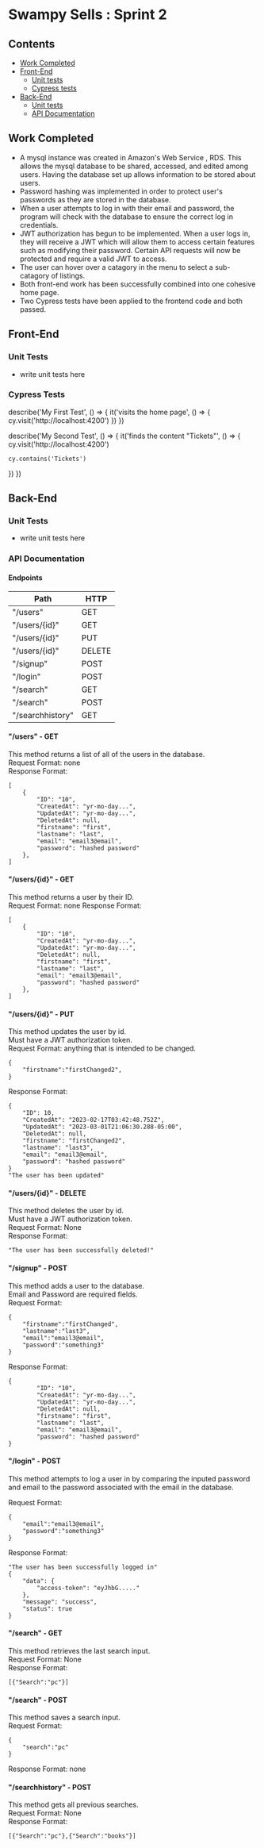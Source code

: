 # Swampy Sells : Sprint 2

## Contents
- [Work Completed](#work-completed)
- [Front-End](#front-end)  
    - [Unit tests](#unit-tests)
    - [Cypress tests](#cypress-tests)
- [Back-End](#front-end) 
    - [Unit tests](#unit-tests)
    - [API Documentation](#api-documentation)


## Work Completed
- A mysql instance was created in Amazon's Web Service , RDS.  This allows the mysql database to be shared, accessed, and edited among users. Having the database set up allows information to be stored about users.
- Password hashing was implemented in order to protect user's passwords as they are stored in the database. 
- When a user attempts to log in with their email and password, the program will check with the database to ensure the correct log in credentials.
- JWT authorization has begun to be implemented. When a user logs in, they will receive a JWT which will allow them to access certain features such as modifying their password. Certain API requests will now be protected and require a valid JWT to access.
- The user can hover over a catagory in the menu to select a sub-catagory of listings.
- Both front-end work has been successfully combined into one cohesive home page.
- Two Cypress tests have been applied to the frontend code and both passed.


## Front-End  

### Unit Tests
- write unit tests here  

### Cypress Tests
describe('My First Test', () => {
  it('visits the home page', () => {
    cy.visit('http://localhost:4200')
  })
})

describe('My Second Test', () => {
  it('finds the content "Tickets"', () => {
    cy.visit('http://localhost:4200')

    cy.contains('Tickets')
  })
})



## Back-End
### Unit Tests
- write unit tests here

### API Documentation

#### Endpoints
| Path             | HTTP   |
|------------------|--------|
| "/users"         | GET    |
| "/users/{id}"    | GET    |
| "/users/{id}"    | PUT    |
| "/users/{id}"    | DELETE |
| "/signup"        | POST   |
| "/login"         | POST   |
| "/search"        | GET    |
| "/search"        | POST   |
| "/searchhistory" | GET    |


#### "/users" - GET 
This method returns a list of all of the users in the database.   
Request Format: none  
Response Format: 
```
[
    {
        "ID": "10",
        "CreatedAt": "yr-mo-day...",
        "UpdatedAt": "yr-mo-day...",
        "DeletedAt": null,
        "firstname": "first",
        "lastname": "last",
        "email": "email3@email",
        "password": "hashed password"
    },
]
```


#### "/users/{id}" - GET 
This method returns a user by their ID.    
Request Format: none
Response Format: 
```
[
    {
        "ID": "10",
        "CreatedAt": "yr-mo-day...",
        "UpdatedAt": "yr-mo-day...",
        "DeletedAt": null,
        "firstname": "first",
        "lastname": "last",
        "email": "email3@email",
        "password": "hashed password"
    },
]
```


#### "/users/{id}" - PUT 
This method updates the user by id.  
Must have a JWT authorization token.  
Request Format: anything that is intended to be changed.
```
{
    "firstname":"firstChanged2",
}
``` 
Response Format: 

```
{
    "ID": 10,
    "CreatedAt": "2023-02-17T03:42:48.752Z",
    "UpdatedAt": "2023-03-01T21:06:30.288-05:00",
    "DeletedAt": null,
    "firstname": "firstChanged2",
    "lastname": "last3",
    "email": "email3@email",
    "password": "hashed password"
}
"The user has been updated"
```


#### "/users/{id}" - DELETE 
This method deletes the user by id.   
Must have a JWT authorization token.  
Request Format: None   
Response Format: 

```
"The user has been successfully deleted!"
```




#### "/signup" - POST
This method adds a user to the database.  
Email and Password are required fields.    
Request Format: 
```
{
    "firstname":"firstChanged",
    "lastname":"last3",
    "email":"email3@email",
    "password":"something3"
}
``` 
Response Format: 
```
{
        "ID": "10",
        "CreatedAt": "yr-mo-day...",
        "UpdatedAt": "yr-mo-day...",
        "DeletedAt": null,
        "firstname": "first",
        "lastname": "last",
        "email": "email3@email",
        "password": "hashed password"
}
```




#### "/login" - POST 
This method attempts to log a user in by comparing the inputed password and email to the password associated with the email in the database.    

Request Format: 
```
{
    "email":"email3@email",
    "password":"something3"
}
```
Response Format:
```
"The user has been successfully logged in"
{
    "data": {
        "access-token": "eyJhbG....."
    },
    "message": "success",
    "status": true
}
```


#### "/search" - GET 
This method retrieves the last search input.   
Request Format: None   
Response Format: 

```
[{"Search":"pc"}]
```



#### "/search" - POST 
This method saves a search input.   
Request Format: 
```
{
    "search":"pc"
}
```
Response Format: none


#### "/searchhistory" - POST 
This method gets all previous searches.    
Request Format: None   
Response Format: 

```
[{"Search":"pc"},{"Search":"books"}]
```
